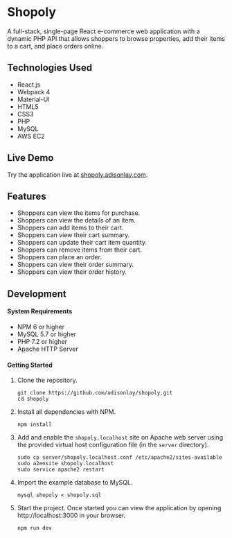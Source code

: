 # Shopoly

A full-stack, single-page React e-commerce web application with a dynamic PHP API that allows shoppers to browse properties, add their items to a cart, and place orders online.

## Technologies Used
- React.js
- Webpack 4
- Material-UI
- HTML5
- CSS3
- PHP
- MySQL
- AWS EC2

## Live Demo
Try the application live at [shopoly.adisonlay.com](shopoly.adisonlay.com).

## Features
- Shoppers can view the items for purchase.
- Shoppers can view the details of an item.
- Shoppers can add items to their cart.
- Shoppers can view their cart summary.
- Shoppers can update their cart item quantity.
- Shoppers can remove items from their cart.
- Shoppers can place an order.
- Shoppers can view their order summary.
- Shoppers can view their order history.

## Development
#### System Requirements
- NPM 6 or higher
- MySQL 5.7 or higher
- PHP 7.2 or higher
- Apache HTTP Server

#### Getting Started
1. Clone the repository.
    ```shell
    git clone https://github.com/adisonlay/shopoly.git
    cd shopoly
    ```

1. Install all dependencies with NPM.
    ```shell
    npm install
    ```

1. Add and enable the `shopoly.localhost` site on Apache web server using the provided virtual host configuration file (in the `server` directory).
    ```shell
    sudo cp server/shopoly.localhost.conf /etc/apache2/sites-available
    sudo a2ensite shopoly.localhost
    sudo service apache2 restart
    ```

1. Import the example database to MySQL.
    ```shell
    mysql shopoly < shopoly.sql
    ```

1. Start the project. Once started you can view the application by opening http://localhost:3000 in your browser.
    ```shell
    npm run dev
    ```
